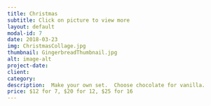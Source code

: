 ```yaml
---
title: Christmas
subtitle: Click on picture to view more
layout: default
modal-id: 7
date: 2018-03-23
img: ChristmasCollage.jpg
thumbnail: GingerbreadThumbnail.jpg
alt: image-alt
project-date: 
client: 
category: 
description:  Make your own set.  Choose chocolate for vanilla.
price: $12 for 7, $20 for 12, $25 for 16
---
```

